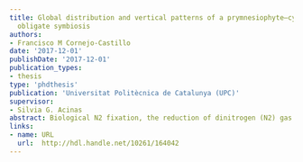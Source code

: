 ```yaml
---
title: Global distribution and vertical patterns of a prymnesiophyte–cyanobacteria
  obligate symbiosis
authors:
- Francisco M Cornejo-Castillo
date: '2017-12-01'
publishDate: '2017-12-01'
publication_types:
- thesis
type: 'phdthesis'
publication: 'Universitat Politècnica de Catalunya (UPC)'
supervisor:
- Silvia G. Acinas
abstract: Biological N2 fixation, the reduction of dinitrogen (N2) gas to biologically available nitrogen, is a fundamental process since it represents a source of new nitrogen for marine life in areas where this important element can be limiting, supporting primary productivity and thus biological carbon export to the deep ocean. This process is performed by the nitrogen-fixing prokaryotic microorganisms (the so-called diazotrophs). However, very little is still known about the identity and ecology of diazotrophs, which largely limits our capacity to understand the global significance of this process, and to predict potential variations in nitrogen fixation upon changes in environmental conditions. In this thesis, we aimed at improving the knowledge on the diversity, ecology and evolution of the marine nitrogen-fixing microorganisms in the open ocean.
links:
- name: URL
  url:  http://hdl.handle.net/10261/164042
---
```

